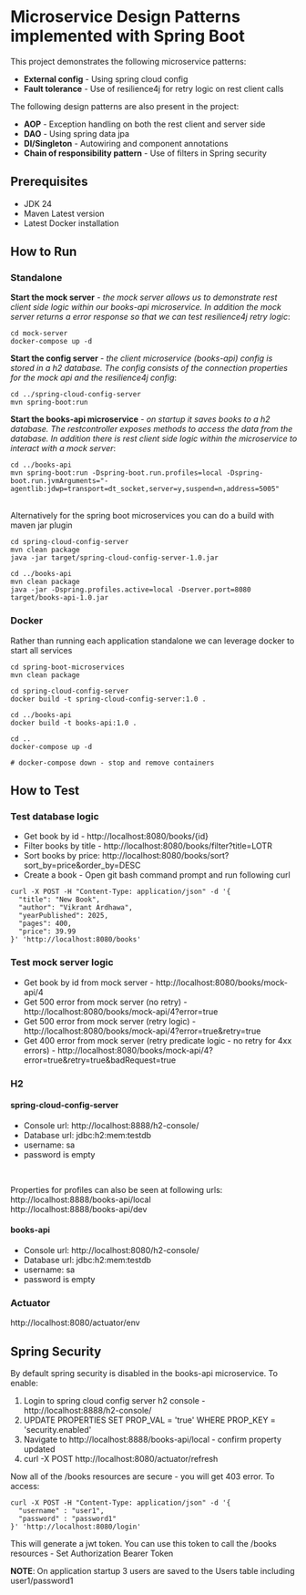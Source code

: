 # Microservice Design Patterns implemented with Spring Boot 

This project demonstrates the following microservice patterns:
* **External config** - Using spring cloud config
* **Fault tolerance** - Use of resilience4j for retry logic on rest client calls

The following design patterns are also present in the project:
* **AOP** - Exception handling on both the rest client and server side
* **DAO** - Using spring data jpa
* **DI/Singleton** - Autowiring and component annotations
* **Chain of responsibility pattern** - Use of filters in Spring security

## Prerequisites

* JDK 24
* Maven Latest version
* Latest Docker installation

## How to Run

### Standalone
**Start the mock server**  *- the mock server allows us to demonstrate rest client side logic within our books-api microservice.  In addition the mock server returns a error response so that we can test resilience4j retry logic*:
```
cd mock-server
docker-compose up -d
```
**Start the config server**  *- the client microservice (books-api) config is stored in a h2 database.  The config consists of the connection properties for the mock api and the resilience4j config*:
```
cd ../spring-cloud-config-server
mvn spring-boot:run
```
**Start the books-api microservice**  *- on startup it saves books to a h2 database.  The restcontroller exposes methods to access the data from the database.  In addition there is rest client side logic within the microservice to interact with a mock server*:
```
cd ../books-api
mvn spring-boot:run -Dspring-boot.run.profiles=local -Dspring-boot.run.jvmArguments="-agentlib:jdwp=transport=dt_socket,server=y,suspend=n,address=5005" 
```

<br/>Alternatively for the spring boot microservices you can do a build with maven jar plugin
```
cd spring-cloud-config-server
mvn clean package 
java -jar target/spring-cloud-config-server-1.0.jar

cd ../books-api
mvn clean package 
java -jar -Dspring.profiles.active=local -Dserver.port=8080 target/books-api-1.0.jar
```

### Docker
Rather than running each application standalone we can leverage docker to start all services
```
cd spring-boot-microservices
mvn clean package

cd spring-cloud-config-server
docker build -t spring-cloud-config-server:1.0 .

cd ../books-api
docker build -t books-api:1.0 .

cd ..
docker-compose up -d 

# docker-compose down - stop and remove containers
```

## How to Test

### Test database logic
* Get book by id - http://localhost:8080/books/{id}
* Filter books by title - http://localhost:8080/books/filter?title=LOTR
* Sort books by price: http://localhost:8080/books/sort?sort_by=price&order_by=DESC
* Create a book - Open git bash command prompt and run following curl
```
curl -X POST -H "Content-Type: application/json" -d '{
  "title": "New Book",
  "author": "Vikrant Ardhawa",
  "yearPublished": 2025,
  "pages": 400,
  "price": 39.99
}' 'http://localhost:8080/books'
```

### Test mock server logic
* Get book by id from mock server - http://localhost:8080/books/mock-api/4
* Get 500 error from mock server (no retry) - http://localhost:8080/books/mock-api/4?error=true
* Get 500 error from mock server (retry logic) - http://localhost:8080/books/mock-api/4?error=true&retry=true
* Get 400 error from mock server (retry predicate logic - no retry for 4xx errors) -   http://localhost:8080/books/mock-api/4?error=true&retry=true&badRequest=true

### H2

#### spring-cloud-config-server
* Console url: http://localhost:8888/h2-console/  
* Database url: jdbc:h2:mem:testdb  
* username: sa  
* password is empty
<br/>

Properties for profiles can also be seen at following urls:<br/>
http://localhost:8888/books-api/local <br/>
http://localhost:8888/books-api/dev

#### books-api
* Console url: http://localhost:8080/h2-console/  
* Database url: jdbc:h2:mem:testdb
* username: sa
* password is empty

### Actuator
http://localhost:8080/actuator/env

## Spring Security

By default spring security is disabled in the books-api microservice. To enable:
1. Login to spring cloud config server h2 console - http://localhost:8888/h2-console/
2. UPDATE PROPERTIES SET PROP_VAL = 'true' WHERE PROP_KEY = 'security.enabled'
3. Navigate to http://localhost:8888/books-api/local - confirm property updated
4. curl -X POST http://localhost:8080/actuator/refresh

Now all of the /books resources are secure - you will get 403 error. To access:
```
curl -X POST -H "Content-Type: application/json" -d '{
  "username" : "user1",
  "password" : "password1"
}' 'http://localhost:8080/login'
```

This will generate a jwt token.  You can use this token to call the /books resources - Set Authorization Bearer Token

**NOTE**: On application startup 3 users are saved to the Users table including user1/password1